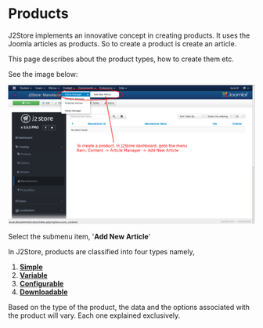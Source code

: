# Products

J2Store implements an innovative concept in creating products. It uses the Joomla articles as products. So to create a product is  create an article.

This page describes about the product types, how to create them etc.

See the image below:

![Add Product](product_create_1.png)

Select the submenu item, '**Add New Article**'

In J2Store, products are classified into four types namely,

1. **[Simple](http://j2store.gitbooks.io/user-guide/content/simple_product.html)**
2. **[Variable](http://j2store.gitbooks.io/user-guide/content/variable_product.html)**
3. **[Configurable](http://j2store.gitbooks.io/user-guide/content/configurable_product.html)**
4. **[Downloadable](http://j2store.gitbooks.io/user-guide/content/downloadable_product.html)**

Based on the type of the product, the data and the options associated with the product will vary. Each one explained exclusively.